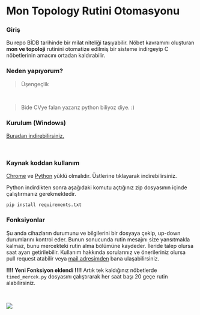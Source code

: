 # Mon Topology Rutini Otomasyonu

### Giriş
Bu repo BİDB tarihinde bir milat niteliği taşıyabilir. Nöbet kavramını oluşturan **mon ve topoloji** rutinini otomatize edilmiş bir sisteme indirgeyip C nöbetlerinin amacını ortadan kaldırabilir.

### Neden yapıyorum?

> Üşengeçlik
<br>

> Bide CVye falan yazarız python biliyoz diye. :)


### Kurulum (Windows)
[Buradan indirebilirsiniz.](https://github.com/the-src/mon-and-topology/releases/tag/v1.0)

<br>

### Kaynak koddan kullanım

[Chrome](https://dl.google.com/tag/s/appguid%3D%7B8A69D345-D564-463C-AFF1-A69D9E530F96%7D%26iid%3D%7B4B77B947-B1C7-F937-671D-C61FBD15373E%7D%26lang%3Dtr%26browser%3D4%26usagestats%3D1%26appname%3DGoogle%2520Chrome%26needsadmin%3Dprefers%26ap%3Dx64-stable-statsdef_1%26brand%3DFKPE%26installdataindex%3Dempty/update2/installers/ChromeSetup.exe) ve [Python](https://www.python.org/ftp/python/3.10.0/python-3.10.0-amd64.exe) yüklü olmalıdır. Üstlerine tıklayarak indirebilirsiniz.

Python indirdikten sonra aşağıdaki komutu açtığınız zip dosyasının içinde çalıştırmanız gerekmektedir.

```pip install requirements.txt```

### Fonksiyonlar

<!-- Topology sisteminde değişiklik olursa kodda bazı kısımların güncellenmesi gerekebilir. -->
<!-- Mon için şu anda süper bir rutin alıyor, test edilmedi (artık edildi) ama text formatlaması çok iyi oldu; kendimi aştım orda. -->

Şu anda cihazların durumunu ve bilgilerini bir dosyaya çekip, up-down durumlarını kontrol eder. Bunun sonucunda rutin mesajını size yansıtmakla kalmaz, bunu mercekteki rutin alma bölümüne kaydeder. İleride talep olursa saat ayarı getirilebilir. Kullanım hakkında sorularınız ve önerileriniz olursa pull request atabilir veya [mail adresimden](mailto:saraclioglu@itu.edu.tr) bana ulaşabilirsiniz.

**!!!! Yeni Fonksiyon eklendi !!!!**
Artık tek kaldığınız nöbetlerde `timed_mercek.py` dosyasını çalıştırarak her saat başı 20 geçe <!-- çaktırmadan --> rutin alabilirsiniz.

<br>

![](https://media.giphy.com/media/F6L3rTYMhBJL6D0qDL/giphy.gif)
